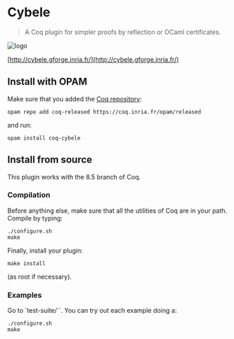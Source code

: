 # Cybele
> A Coq plugin for simpler proofs by reflection or OCaml certificates.

![logo](http://cybele.gforge.inria.fr/img/icon.png)

[http://cybele.gforge.inria.fr/](http://cybele.gforge.inria.fr/)

## Install with OPAM
Make sure that you added the [Coq repository](http://coq.io/opam/):

    opam repo add coq-released https://coq.inria.fr/opam/released

and run:

    opam install coq-cybele

## Install from source
This plugin works with the 8.5 branch of Coq.

### Compilation
Before anything else, make sure that all the utilities of Coq are in
your path. Compile by typing:

    ./configure.sh
    make

Finally, install your plugin:

    make install

(as root if necessary).

### Examples
Go to `test-suite/``. You can try out each example doing a:

    ./configure.sh
    make
